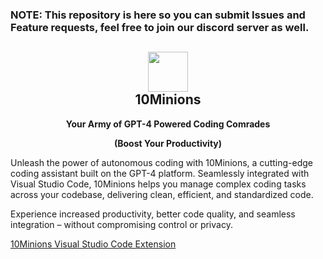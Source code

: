 ### NOTE: This repository is here so you can submit Issues and Feature requests, feel free to join our discord server as well.

<h2 align="center"><img src="https://raw.githubusercontent.com/10clouds/10Minions/main/resources/ext-logo.png" height="64"><br>10Minions</h2>
<p align="center"><strong>Your Army of GPT-4 Powered Coding Comrades </strong></p>
<p align="center"><strong>(Boost Your Productivity)</strong></p>


Unleash the power of autonomous coding with 10Minions, a cutting-edge coding assistant built on the GPT-4 platform. Seamlessly integrated with Visual Studio Code, 10Minions helps you manage complex coding tasks across your codebase, delivering clean, efficient, and standardized code.

Experience increased productivity, better code quality, and seamless integration – without compromising control or privacy.

[10Minions Visual Studio Code Extension](https://marketplace.visualstudio.com/items?itemName=10Clouds.10minions)

